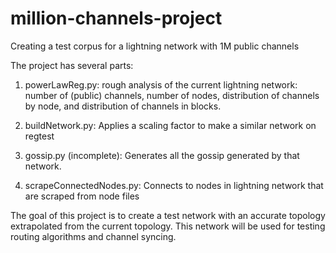 # million-channels-project
Creating a test corpus for a lightning network with 1M public channels

The project has several parts:

1. powerLawReg.py: rough analysis of the current lightning network: number of
   (public) channels, number of nodes, distribution of channels by
   node, and distribution of channels in blocks. 

2. buildNetwork.py: Applies a scaling factor to make a similar network on regtest

3. gossip.py (incomplete): Generates all the gossip generated by that network.

4. scrapeConnectedNodes.py: Connects to nodes in lightning network that are scraped from node files


The goal of this project is to create a test network with an accurate topology extrapolated from the current topology. 
This network will be used for testing routing algorithms and channel syncing.


